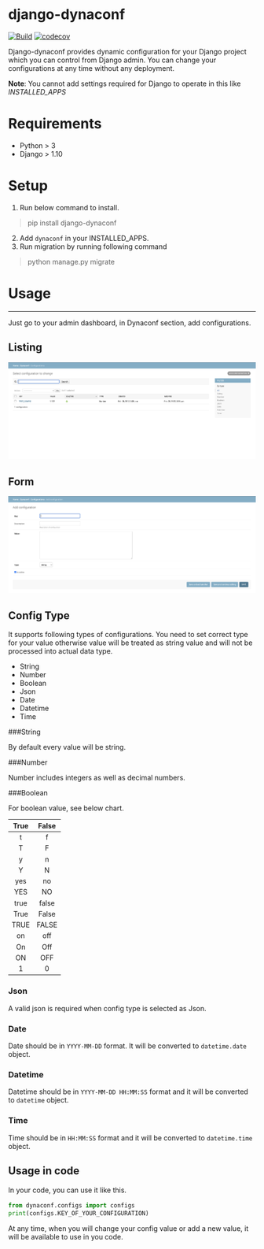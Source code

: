# django-dynaconf

[![Build](https://github.com/mhsiddiqui/django-dynaconf/actions/workflows/test.yml/badge.svg?branch=main)](https://github.com/mhsiddiqui/django-dynaconf/actions/workflows/test.yml) [![codecov](https://codecov.io/gh/mhsiddiqui/django-dynaconf/branch/main/graph/badge.svg?token=FFXY6AZEDQ)](https://codecov.io/gh/mhsiddiqui/django-dynaconf)



Django-dynaconf provides dynamic configuration for your Django project which you can control from Django admin. You can change your configurations at any time without any deployment.

**Note**: You cannot add settings required for Django to operate in this like *INSTALLED_APPS*

# Requirements
* Python > 3
* Django > 1.10

# Setup

1. Run below command to install.

> pip install django-dynaconf

2. Add `dynaconf` in your INSTALLED_APPS.
3. Run migration by running following command

> python manage.py migrate

# Usage
_____
Just go to your admin dashboard, in Dynaconf section, add configurations. 

## Listing
![image info](./images/listing.png)

## Form
![image info](./images/form.png)

## Config Type

It supports following types of configurations. You need to set correct type for your value otherwise value will be treated as string value and will not be processed into actual data type.
* String
* Number
* Boolean
* Json
* Date
* Datetime
* Time

###String

By default every value will be string.   

###Number

Number includes integers as well as decimal numbers. 

###Boolean

For boolean value, see below chart.

| True | False |
|:----:|:-----:|
|   t  |   f   |
|   T  |   F   |
|   y  |   n   |
|   Y  |   N   |
|  yes |   no  |
|  YES |   NO  |
| true | false |
| True | False |
| TRUE | FALSE |
|  on  |  off  |
|  On  |  Off  |
|  ON  |  OFF  |
|   1  |   0   |

### Json
A valid json is required when config type is selected as Json.

### Date
Date should be in `YYYY-MM-DD` format. It will be converted to `datetime.date` object.

### Datetime
Datetime should be in `YYYY-MM-DD HH:MM:SS` format and it will be converted to `datetime` object.

### Time
Time should be in `HH:MM:SS` format and it will be converted to `datetime.time` object.

## Usage in code
In your code, you can use it like this.

```python
from dynaconf.configs import configs
print(configs.KEY_OF_YOUR_CONFIGURATION)
```

At any time, when you will change your config value or add a new value, it will be available to use in you code.
